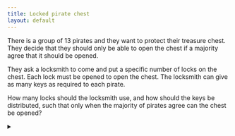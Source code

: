 ```yaml
---
title: Locked pirate chest
layout: default
---
```


There is a group of 13 pirates and they want to protect their treasure
chest. They decide that they should only be able to open the chest if a majority
agree that it should be opened.

They ask a locksmith to come and put a specific number of locks on the
chest. Each lock must be opened to open the chest. The locksmith can give as
many keys as required to each pirate.

How many locks should the locksmith use, and how should the keys be distributed,
such that only when the majority of pirates agree can the chest be opened?

<details><summary></summary>

The locksmith should make 1716 locks and give each pirate 924 keys. The method
of distributing the keys is discussed in the proof.

### Proof

Let $$N$$ be the number of pirates, $$n$$ be the number required to open the safe.

Any group of $$n-1$$ pirate should together be unable to open some non-empty
subset $$S$$ of all the locks. If $$S$$ was empty then they would be able to
open all the locks with just $$n-1$$ pirates.

We have that for each group of $$n-1$$ pirates $$P$$ there must be a distinct
non-empty subset of locks $$S_P$$ that cannot be opened by them.
Furthermore, all subsets $$S_P$$ must be disjoint. Therefore we need at least
one lock for each group of $$n-1$$ pirates, meaning at we require
$$L \ge {N \choose n-1}$$.

We will enumerate each group of $$n-1$$ pirates and create a lock for each.
Thus we have:

$$
L = {N \choose n-1}
$$

Each pirate needs to be able to join any group of $$n-1$$ pirates that he is not
part of, and open their lock. Since these locks are distinct for each group, he
needs to be able to open $$k \ge {N-1 \choose n-1}$$ locks. If he has any less
keys, there will be some groups who's lock he wont be able to open. Thus we set
the number of keys for each pirate to be:

$$
k = {N-1 \choose n-1}
$$

Now for each lock you distribute the keys to all pirates, except the selection
of $$n-1$$ pirates corresponding to that lock. Consider a group of $$n-1$$
pirates. There will be a single lock that they cannot open together. However,
any pirate other than these $$n-1$$ will be able to open that lock, thus any group
of $$n$$ pirates will be able to open all the locks.

For $$N=13$$, $$n = \left\lceil \frac{N}{2} \right\rceil = 7$$, we have that $$ L =
1716 $$ locks and $$k = 924$$ keys for each pirate.

</details>
